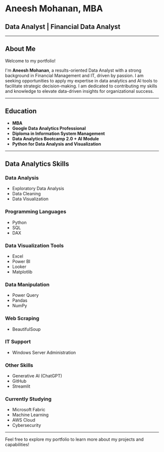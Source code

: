 # Aneesh Mohanan, MBA

## Data Analyst | Financial Data Analyst

---

## About Me
Welcome to my portfolio!

I'm **Aneesh Mohanan**, a results-oriented Data Analyst with a strong background in Financial Management and IT, driven by passion. I am seeking opportunities to apply my expertise in data analytics and AI tools to facilitate strategic decision-making. I am dedicated to contributing my skills and knowledge to elevate data-driven insights for organizational success.

---

## Education
- **MBA**  
- **Google Data Analytics Professional**  
- **Diploma in Information System Management**  
- **Data Analytics Bootcamp 2.0 + AI Module**  
- **Python for Data Analysis and Visualization**  

---

## Data Analytics Skills

### Data Analysis
- Exploratory Data Analysis
- Data Cleaning
- Data Visualization

### Programming Languages
- Python
- SQL
- DAX

### Data Visualization Tools
- Excel
- Power BI
- Looker
- Matplotlib

### Data Manipulation
- Power Query
- Pandas
- NumPy

### Web Scraping
- BeautifulSoup

### IT Support
- Windows Server Administration

### Other Skills
- Generative AI (ChatGPT)
- GitHub
- Streamlit

### Currently Studying
- Microsoft Fabric
- Machine Learning
- AWS Cloud
- Cybersecurity

---

Feel free to explore my portfolio to learn more about my projects and capabilities!

